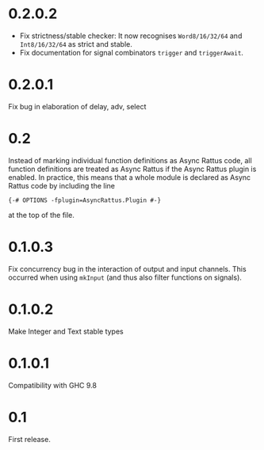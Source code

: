 # 0.2.0.2

- Fix strictness/stable checker: It now recognises `Word8/16/32/64` and
  `Int8/16/32/64` as strict and stable.
- Fix documentation for signal combinators `trigger` and
  `triggerAwait`.

# 0.2.0.1

Fix bug in elaboration of delay, adv, select

# 0.2

Instead of marking individual function definitions as Async Rattus
code, all function definitions are treated as Async Rattus if the
Async Rattus plugin is enabled. In practice, this means that a whole
module is declared as Async Rattus code by including the line
```
{-# OPTIONS -fplugin=AsyncRattus.Plugin #-}
```
at the top of the file.

# 0.1.0.3

Fix concurrency bug in the interaction of output and input channels.
This occurred when using `mkInput` (and thus also filter functions on
signals).

# 0.1.0.2

Make Integer and Text stable types

# 0.1.0.1

Compatibility with GHC 9.8

# 0.1

First release.

